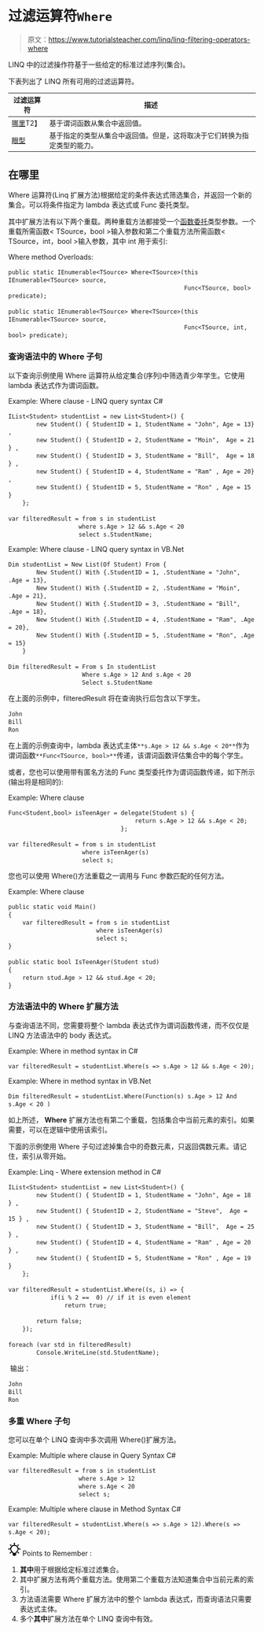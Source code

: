# 过滤运算符`Where`

> 原文：<https://www.tutorialsteacher.com/linq/linq-filtering-operators-where>

LINQ 中的过滤操作符基于一些给定的标准过滤序列(集合)。

下表列出了 LINQ 所有可用的过滤运算符。

| 过滤运算符 | 描述 |
| --- | --- |
| [哪里](#where)T2】 | 基于谓词函数从集合中返回值。 |
| [眼型](/linq/linq-filtering-operators-oftype) | 基于指定的类型从集合中返回值。但是，这将取决于它们转换为指定类型的能力。 |

## 在哪里

Where 运算符(Linq 扩展方法)根据给定的条件表达式筛选集合，并返回一个新的集合。可以将条件指定为 lambda 表达式或 Func 委托类型。

其中扩展方法有以下两个重载。两种重载方法都接受一个[函数委托](/csharp/csharp-func-delegate)类型参数。一个重载所需函数< TSource，bool >输入参数和第二个重载方法所需函数< TSource，int，bool >输入参数，其中 int 用于索引:

Where method Overloads:

```
public static IEnumerable<TSource> Where<TSource>(this IEnumerable<TSource> source, 
                                                  Func<TSource, bool> predicate);

public static IEnumerable<TSource> Where<TSource>(this IEnumerable<TSource> source, 
                                                  Func<TSource, int, bool> predicate);

```

### 查询语法中的 Where 子句

以下查询示例使用 Where 运算符从给定集合(序列)中筛选青少年学生。它使用 lambda 表达式作为谓词函数。

Example: Where clause - LINQ query syntax C#

```
IList<Student> studentList = new List<Student>() { 
        new Student() { StudentID = 1, StudentName = "John", Age = 13} ,
        new Student() { StudentID = 2, StudentName = "Moin",  Age = 21 } ,
        new Student() { StudentID = 3, StudentName = "Bill",  Age = 18 } ,
        new Student() { StudentID = 4, StudentName = "Ram" , Age = 20} ,
        new Student() { StudentID = 5, StudentName = "Ron" , Age = 15 } 
    };

var filteredResult = from s in studentList
                    where s.Age > 12 && s.Age < 20
                    select s.StudentName;
```

Example: Where clause - LINQ query syntax in VB.Net

```
Dim studentList = New List(Of Student) From {
        New Student() With {.StudentID = 1, .StudentName = "John", .Age = 13},
        New Student() With {.StudentID = 2, .StudentName = "Moin", .Age = 21},
        New Student() With {.StudentID = 3, .StudentName = "Bill", .Age = 18},
        New Student() With {.StudentID = 4, .StudentName = "Ram", .Age = 20},
        New Student() With {.StudentID = 5, .StudentName = "Ron", .Age = 15}
    }

Dim filteredResult = From s In studentList
                     Where s.Age > 12 And s.Age < 20
                     Select s.StudentName

```

在上面的示例中，filteredResult 将在查询执行后包含以下学生。

```
John
Bill
Ron
```

在上面的示例查询中，lambda 表达式主体`**s.Age > 12 && s.Age < 20**`作为谓词函数`**Func<TSource, bool>**`传递，该谓词函数评估集合中的每个学生。

或者，您也可以使用带有匿名方法的 Func 类型委托作为谓词函数传递，如下所示(输出将是相同的):

Example: Where clause

```
Func<Student,bool> isTeenAger = delegate(Student s) { 
                                    return s.Age > 12 && s.Age < 20; 
                                };

var filteredResult = from s in studentList
                     where isTeenAger(s)
                     select s;
```

您也可以使用 Where()方法重载之一调用与 Func 参数匹配的任何方法。

Example: Where clause

```
public static void Main()
{
    var filteredResult = from s in studentList
                         where isTeenAger(s)
                         select s;
}

public static bool IsTeenAger(Student stud)
{
    return stud.Age > 12 && stud.Age < 20;  
}
```

### 方法语法中的 Where 扩展方法

与查询语法不同，您需要将整个 lambda 表达式作为谓词函数传递，而不仅仅是 LINQ 方法语法中的 body 表达式。

Example: Where in method syntax in C#

```
var filteredResult = studentList.Where(s => s.Age > 12 && s.Age < 20);
```

Example: Where in method syntax in VB.Net

```
Dim filteredResult = studentList.Where(Function(s) s.Age > 12 And s.Age < 20 )
```

如上所述， **Where** 扩展方法也有第二个重载，包括集合中当前元素的索引。如果需要，可以在逻辑中使用该索引。

下面的示例使用 Where 子句过滤掉集合中的奇数元素，只返回偶数元素。请记住，索引从零开始。

Example: Linq - Where extension method in C#

```
IList<Student> studentList = new List<Student>() { 
        new Student() { StudentID = 1, StudentName = "John", Age = 18 } ,
        new Student() { StudentID = 2, StudentName = "Steve",  Age = 15 } ,
        new Student() { StudentID = 3, StudentName = "Bill",  Age = 25 } ,
        new Student() { StudentID = 4, StudentName = "Ram" , Age = 20 } ,
        new Student() { StudentID = 5, StudentName = "Ron" , Age = 19 } 
    };

var filteredResult = studentList.Where((s, i) => { 
            if(i % 2 ==  0) // if it is even element
                return true;

        return false;
    });

foreach (var std in filteredResult)
        Console.WriteLine(std.StudentName);
```

 输出：

```
John
Bill
Ron
```

### 多重 Where 子句

您可以在单个 LINQ 查询中多次调用 Where()扩展方法。

Example: Multiple where clause in Query Syntax C#

```
var filteredResult = from s in studentList
                    where s.Age > 12
                    where s.Age < 20
                    select s;
```

Example: Multiple where clause in Method Syntax C#

```
var filteredResult = studentList.Where(s => s.Age > 12).Where(s => s.Age < 20);
```

![](img/85db52f5404f0c468e1b194aa487d6a1.png)  Points to Remember :

1.  **其中**用于根据给定标准过滤集合。
2.  其中扩展方法有两个重载方法。使用第二个重载方法知道集合中当前元素的索引。
3.  方法语法需要 Where 扩展方法中的整个 lambda 表达式，而查询语法只需要表达式主体。
4.  多个**其中**扩展方法在单个 LINQ 查询中有效。